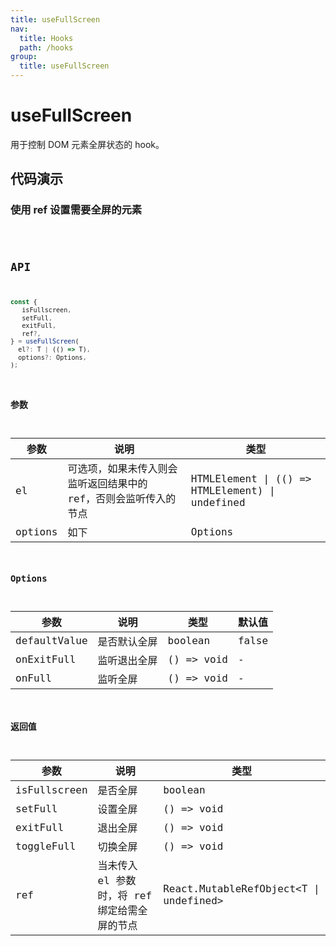```yaml
---
title: useFullScreen
nav:
  title: Hooks
  path: /hooks
group:
  title: useFullScreen
---
```


# useFullScreen

用于控制 DOM 元素全屏状态的 hook。

## 代码演示

### 使用 ref 设置需要全屏的元素

<code src="./demo/demo1.tsx" />

## API

```ts
const {
   isFullscreen,
   setFull,
   exitFull,
   ref?,
} = useFullScreen(
  el?: T | (() => T),
  options?: Options,
);
```

### 参数

| 参数    | 说明                                                             | 类型                                            |
| ------- | ---------------------------------------------------------------- | ----------------------------------------------- |
| el      | 可选项，如果未传入则会监听返回结果中的 ref，否则会监听传入的节点 | HTMLElement \| (() => HTMLElement) \| undefined |
| options | 如下                                                             | Options                                         |

### Options

| 参数         | 说明         | 类型       | 默认值 |
| ------------ | ------------ | ---------- | ------ |
| defaultValue | 是否默认全屏 | boolean    | false  |
| onExitFull   | 监听退出全屏 | () => void | -      |
| onFull       | 监听全屏     | () => void | -      |

### 返回值

| 参数         | 说明                                          | 类型                                    |
| ------------ | --------------------------------------------- | --------------------------------------- |
| isFullscreen | 是否全屏                                      | boolean                                 |
| setFull      | 设置全屏                                      | () => void                              |
| exitFull     | 退出全屏                                      | () => void                              |
| toggleFull   | 切换全屏                                      | () => void                              |
| ref          | 当未传入 el 参数时，将 ref 绑定给需全屏的节点 | React.MutableRefObject<T \| undefined\> |
